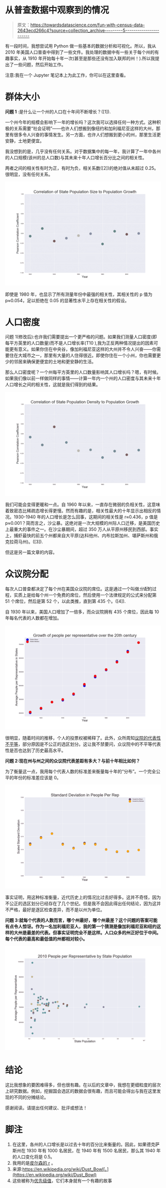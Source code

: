 # 从普查数据中观察到的情况

> 原文：<https://towardsdatascience.com/fun-with-census-data-2643ecd266c4?source=collection_archive---------5----------------------->

有一段时间，我想尝试用 Python 做一些基本的数据分析和可视化。所以，我从 2010 年美国人口普查中得到了一些文件。我处理的数据中有一些关于每个州的有趣事实，从 1910 年开始每十年一次(甚至是那些还没有加入联邦的州！).所以我提出了一些问题，然后开始工作。

注意:我在一个 Jupyter 笔记本上为此工作，你可以在这里查看。

# 群体大小

**问题 1** :是什么让一个州的人口在十年间不断增长？([1]).

一个州今年的规模会影响下一年的增长吗？这次我可以选择任何一种方式。这种积极的关系需要“社会证明”——也许人们想搬到像纽约和加利福尼亚这样的大州，那里有很多令人兴奋的事情发生。另一方面，也许人们想搬到更小的州，那里生活更安静，土地更便宜。

我没想到的是，几乎没有任何关系。对于数据集中的每一年，我计算了一年中各州的人口规模(该州的总人口数)与其未来十年人口增长百分比之间的相关性。

两者之间的相关性有时为正，有时为负，相关系数([2])的绝对值从未超过 0.25。很明显，没有任何关系。

![](img/788d20a4897b46cb2fb55633d7c017d5.png)

即使是 1980 年，也显示了所有测量年份中最强的相关性，其相关性的 p 值为 p≈0.054，足以拒绝在 0.05 的显著性水平上存在相关性的假设。

# 人口密度

问题 1(修改后):也许我们需要提出一个更严格的问题。如果我们测量人口密度(即每平方英里的人口数量)而不是人口增长率(T10 ),我为正反两种情况提出的因素可能更有意义。如果你住在中央谷，像加利福尼亚这样的大州并不令人兴奋——你需要住在大城市之一，那里有大量的人住得很近。即使你住在一个小州，你也需要更少的邻居来确保更便宜的土地和更安静的生活。

那么人口密度呢？一个州每平方英里的人口数量影响其人口增长吗？嗯，有时候。如果我们像以前一样做同样的事情——计算一年内一个州的人口密度与其未来十年人口增长之间的相关性，这就是我们得到的结果。

![](img/4f52c8ee1d68174d8334bfbb0ec164d5.png)

我们可能会变得更暖和一点。自 1960 年以来，一直存在微弱的负相关性，这意味着致密态比稀疏态增长得更慢。然而有趣的是，相关性最大的十年显示出相反的情况。1930-1940 年的人口增长是怎么回事，这期间的相关性是 r≈0.436，p 值是 p≈0.001？简而言之，沙尘暴。这绝对是一次大规模的州际人口迁移，是美国历史上最重大的事件之一。在沙尘暴期间，超过 350 万人从平原州移民到西部。事实上，捕虾最快的前五个州都来自大平原(达科他州、内布拉斯加州、堪萨斯州和俄克拉荷马州)。([3]).

但这是另一篇文章的内容。

# 众议院分配

每次人口普查都决定了每个州在美国众议院的席位。这是通过一个叫做*分配*的过程，实质上是给每个州一个免费的席位，然后使用一个法律规定的公式来分配第 51 个席位，然后是第 52 个，以此类推，直到第 435 个。([4]).

自 1930 年以来，美国人口增加了一倍多，而众议院拥有 435 个席位，因此每 10 年每名代表的人数都在增加。

![](img/bccf00628e20ef46c13e1ed76a13dfc5.png)

很明显，随着时间的推移，个人的投票权被稀释了。此外，众所周知[议院的代表性不平等](https://www.brookings.edu/blog/fixgov/2017/02/22/misrepresentation-in-the-house/)，部分原因是不公正的选区划分。这让我不禁要问，众议院中的不平等代表性是否也达到了历史最高水平。

**问题 2:现在州与州之间的众议院代表差距有多大？与前十年相比如何？**

为了衡量这一点，我用每个代表人数的标准差来衡量每十年的“分布”。一个完全公平的年份的标准差应该是 0。

![](img/8efa547c00ae73601b9905208e221049.png)

事实证明，用这种标准衡量，近代历史上的情况比过去好得多。这并不奇怪，因为不公正的选区划分已经存在了几个世纪。但是我不会因此得出任何结论，因为这并不严格，最好是逐区检查差异，而不是以州为单位。

**问题 3:就每个代表的人数而言，哪个州最好，哪个州最差？这个问题的答案可能有点令人惊讶。作为一名加利福尼亚人，我的第一个猜测是像加利福尼亚和纽约这样的大州是最差的代表。但事实证明完全不是这样。人口众多的州正好位于中间。每个代表的最高和最低值的州都相对较小。**

![](img/99dc2b2018f6438650de92a17a115baf.png)

# 结论

这比我想象的要困难得多，但也很有趣。在以后的文章中，我想在更细粒度的层次上研究数据。例如，挖掘国会选区的数据会很有趣，而且可能会得出与我在这里发现的不同的分摊结论。

感谢阅读。请提出任何建议、批评或想法！

# 脚注

1.  在这里，各州的人口增长是以过去十年的百分比来衡量的。因此，如果德克萨斯州在 1930 年有 1000 名居民，在 1940 年有 1500 名居民，那么其 1940 年的人口变化将是 0.5。
2.  我用的是[皮尔森的 r](https://en.wikipedia.org/wiki/Pearson_correlation_coefficient) 。
3.  来源:https://en.wikipedia.org/wiki/Dust_Bowl[。](https://en.wikipedia.org/wiki/Dust_Bowl)
4.  这些被称为[优先级值](https://www.census.gov/prod/cen2010/briefs/c2010br-08.pdf)，它们本身就有一个有趣的故事